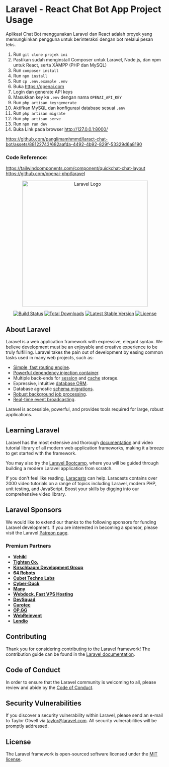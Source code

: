 <h1>Laravel - React Chat Bot App Project Usage</h1>
<p>Aplikasi Chat Bot menggunakan Laravel dan React adalah proyek yang memungkinkan pengguna untuk berinteraksi dengan bot melalui pesan teks. </p>
<ol>
  <li>Run <code>git clone projek ini</code></li>

<li>Pastikan sudah menginstall Composer untuk Laravel, Node.js, dan npm untuk React, serta XAMPP (PHP dan MySQL)</li>
      <li>Run <code>composer install</code></li>
      <li>Run <code>npm install</code></li>
      <li>Run <code>cp .env.example .env</code></li>
      <li>Buka <a href="https://openai.com">https://openai.com</a></li>
      <li>Login dan generate API keys</li>
      <li>Masukkan key ke <code>.env</code> dengan nama <code>OPENAI_API_KEY</code></li>

  <li>Run <code>php artisan key:generate</code></li>
  <li>Aktifkan MySQL dan konfigurasi database sesuai <code>.env</code></li>
  <li>Run <code>php artisan migrate</code></li>
  <li>Run <code>php artisan serve</code></li>
  <li>Run <code>npm run dev</code></li>
  <li>Buka Link pada browser <a href="http://127.0.0.1:8000/">http://127.0.0.1:8000/</a></li>
</ol> 




https://github.com/panglimamhmmd/laract-chat-bot/assets/88122743/682aafda-4492-4b92-829f-53329d6a8190





<h3> Code Reference:</h3>
<a href="https://tailwindcomponents.com/component/quickchat-chat-layout">https://tailwindcomponents.com/component/quickchat-chat-layout</a>
<br/>
<a href="https://github.com/openai-php/laravel">https://github.com/openai-php/laravel</a>

<p align="center"><a href="https://laravel.com" target="_blank"><img src="https://raw.githubusercontent.com/laravel/art/master/logo-lockup/5%20SVG/2%20CMYK/1%20Full%20Color/laravel-logolockup-cmyk-red.svg" width="400" alt="Laravel Logo"></a></p>

<p align="center">
<a href="https://github.com/laravel/framework/actions"><img src="https://github.com/laravel/framework/workflows/tests/badge.svg" alt="Build Status"></a>
<a href="https://packagist.org/packages/laravel/framework"><img src="https://img.shields.io/packagist/dt/laravel/framework" alt="Total Downloads"></a>
<a href="https://packagist.org/packages/laravel/framework"><img src="https://img.shields.io/packagist/v/laravel/framework" alt="Latest Stable Version"></a>
<a href="https://packagist.org/packages/laravel/framework"><img src="https://img.shields.io/packagist/l/laravel/framework" alt="License"></a>
</p>




## About Laravel

Laravel is a web application framework with expressive, elegant syntax. We believe development must be an enjoyable and creative experience to be truly fulfilling. Laravel takes the pain out of development by easing common tasks used in many web projects, such as:

- [Simple, fast routing engine](https://laravel.com/docs/routing).
- [Powerful dependency injection container](https://laravel.com/docs/container).
- Multiple back-ends for [session](https://laravel.com/docs/session) and [cache](https://laravel.com/docs/cache) storage.
- Expressive, intuitive [database ORM](https://laravel.com/docs/eloquent).
- Database agnostic [schema migrations](https://laravel.com/docs/migrations).
- [Robust background job processing](https://laravel.com/docs/queues).
- [Real-time event broadcasting](https://laravel.com/docs/broadcasting).

Laravel is accessible, powerful, and provides tools required for large, robust applications.

## Learning Laravel

Laravel has the most extensive and thorough [documentation](https://laravel.com/docs) and video tutorial library of all modern web application frameworks, making it a breeze to get started with the framework.

You may also try the [Laravel Bootcamp](https://bootcamp.laravel.com), where you will be guided through building a modern Laravel application from scratch.

If you don't feel like reading, [Laracasts](https://laracasts.com) can help. Laracasts contains over 2000 video tutorials on a range of topics including Laravel, modern PHP, unit testing, and JavaScript. Boost your skills by digging into our comprehensive video library.

## Laravel Sponsors

We would like to extend our thanks to the following sponsors for funding Laravel development. If you are interested in becoming a sponsor, please visit the Laravel [Patreon page](https://patreon.com/taylorotwell).

### Premium Partners

- **[Vehikl](https://vehikl.com/)**
- **[Tighten Co.](https://tighten.co)**
- **[Kirschbaum Development Group](https://kirschbaumdevelopment.com)**
- **[64 Robots](https://64robots.com)**
- **[Cubet Techno Labs](https://cubettech.com)**
- **[Cyber-Duck](https://cyber-duck.co.uk)**
- **[Many](https://www.many.co.uk)**
- **[Webdock, Fast VPS Hosting](https://www.webdock.io/en)**
- **[DevSquad](https://devsquad.com)**
- **[Curotec](https://www.curotec.com/services/technologies/laravel/)**
- **[OP.GG](https://op.gg)**
- **[WebReinvent](https://webreinvent.com/?utm_source=laravel&utm_medium=github&utm_campaign=patreon-sponsors)**
- **[Lendio](https://lendio.com)**

## Contributing

Thank you for considering contributing to the Laravel framework! The contribution guide can be found in the [Laravel documentation](https://laravel.com/docs/contributions).

## Code of Conduct

In order to ensure that the Laravel community is welcoming to all, please review and abide by the [Code of Conduct](https://laravel.com/docs/contributions#code-of-conduct).

## Security Vulnerabilities

If you discover a security vulnerability within Laravel, please send an e-mail to Taylor Otwell via [taylor@laravel.com](mailto:taylor@laravel.com). All security vulnerabilities will be promptly addressed.

## License

The Laravel framework is open-sourced software licensed under the [MIT license](https://opensource.org/licenses/MIT).
